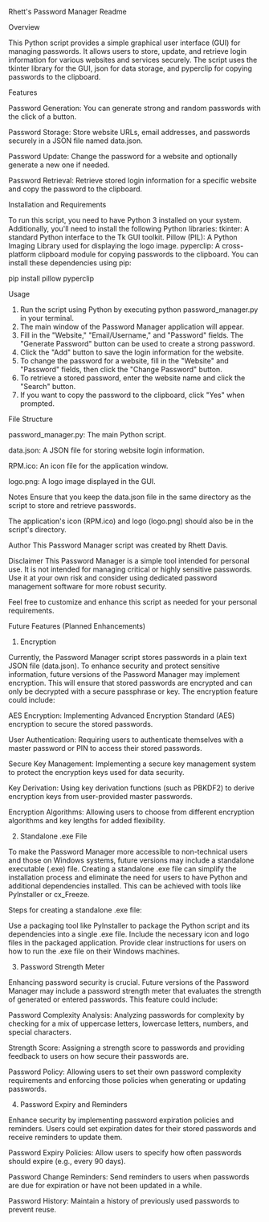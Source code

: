 Rhett's Password Manager Readme

Overview

This Python script provides a simple graphical user interface (GUI) for managing passwords. It allows users to store, update, and retrieve login information for various websites and services securely. The script uses the tkinter library for the GUI, json for data storage, and pyperclip for copying passwords to the clipboard.


Features

Password Generation: You can generate strong and random passwords with the click of a button.

Password Storage: Store website URLs, email addresses, and passwords securely in a JSON file named data.json.

Password Update: Change the password for a website and optionally generate a new one if needed.

Password Retrieval: Retrieve stored login information for a specific website and copy the password to the clipboard.


Installation and Requirements

To run this script, you need to have Python 3 installed on your system. Additionally, you'll need to install the following Python libraries:
tkinter: A standard Python interface to the Tk GUI toolkit.
Pillow (PIL): A Python Imaging Library used for displaying the logo image.
pyperclip: A cross-platform clipboard module for copying passwords to the clipboard.
You can install these dependencies using pip:

pip install pillow pyperclip


Usage
1. Run the script using Python by executing python password_manager.py in your terminal.
2. The main window of the Password Manager application will appear.
3. Fill in the "Website," "Email/Username," and "Password" fields. The "Generate Password" button can be used to create a strong password.
4. Click the "Add" button to save the login information for the website.
5. To change the password for a website, fill in the "Website" and "Password" fields, then click the "Change Password" button.
6. To retrieve a stored password, enter the website name and click the "Search" button.
7. If you want to copy the password to the clipboard, click "Yes" when prompted.


File Structure

password_manager.py: The main Python script.

data.json: A JSON file for storing website login information.

RPM.ico: An icon file for the application window.

logo.png: A logo image displayed in the GUI.


Notes
Ensure that you keep the data.json file in the same directory as the script to store and retrieve passwords.

The application's icon (RPM.ico) and logo (logo.png) should also be in the script's directory.


Author
This Password Manager script was created by Rhett Davis.


Disclaimer
This Password Manager is a simple tool intended for personal use. It is not intended for managing critical or highly sensitive passwords. Use it at your own risk and consider using dedicated password management software for more robust security.

Feel free to customize and enhance this script as needed for your personal requirements.


Future Features (Planned Enhancements)
1. Encryption

Currently, the Password Manager script stores passwords in a plain text JSON file (data.json). To enhance security and protect sensitive information, future versions of the Password Manager may implement encryption. This will ensure that stored passwords are encrypted and can only be decrypted with a secure passphrase or key. The encryption feature could include:

AES Encryption: Implementing Advanced Encryption Standard (AES) encryption to secure the stored passwords.

User Authentication: Requiring users to authenticate themselves with a master password or PIN to access their stored passwords.

Secure Key Management: Implementing a secure key management system to protect the encryption keys used for data security.

Key Derivation: Using key derivation functions (such as PBKDF2) to derive encryption keys from user-provided master passwords.

Encryption Algorithms: Allowing users to choose from different encryption algorithms and key lengths for added flexibility.

2. Standalone .exe File
   
To make the Password Manager more accessible to non-technical users and those on Windows systems, future versions may include a standalone executable (.exe) file. Creating a standalone .exe file can simplify the installation process and eliminate the need for users to have Python and additional dependencies installed. This can be achieved with tools like PyInstaller or cx_Freeze.

Steps for creating a standalone .exe file:

Use a packaging tool like PyInstaller to package the Python script and its dependencies into a single .exe file.
Include the necessary icon and logo files in the packaged application.
Provide clear instructions for users on how to run the .exe file on their Windows machines.

3. Password Strength Meter
   
Enhancing password security is crucial. Future versions of the Password Manager may include a password strength meter that evaluates the strength of generated or entered passwords. This feature could include:

Password Complexity Analysis: Analyzing passwords for complexity by checking for a mix of uppercase letters, lowercase letters, numbers, and special characters.

Strength Score: Assigning a strength score to passwords and providing feedback to users on how secure their passwords are.

Password Policy: Allowing users to set their own password complexity requirements and enforcing those policies when generating or updating passwords.

4. Password Expiry and Reminders
   
Enhance security by implementing password expiration policies and reminders. Users could set expiration dates for their stored passwords and receive reminders to update them.

Password Expiry Policies: Allow users to specify how often passwords should expire (e.g., every 90 days).

Password Change Reminders: Send reminders to users when passwords are due for expiration or have not been updated in a while.

Password History: Maintain a history of previously used passwords to prevent reuse.
